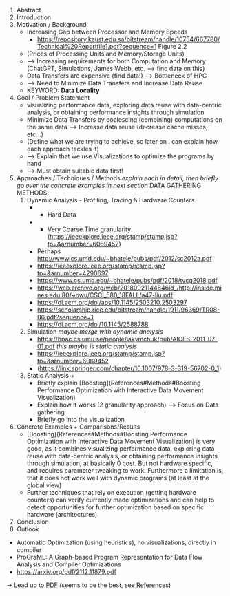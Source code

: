 1. Abstract
2. Introduction
3. Motivation / Background
	 - Increasing Gap between Processor and Memory Speeds
		 - https://repository.kaust.edu.sa/bitstream/handle/10754/667780/Technical%20Reportfile1.pdf?sequence=1 Figure 2.2
	 - (Prices of Processing Units and Memory/Storage Units)
	 - --> Increasing requirements for both Computation and Memory (ChatGPT, Simulations, James Webb, etc. --> find data on this)
	 - Data Transfers are expensive (find data!) --> Bottleneck of HPC
	 - --> Need to Minimize Data Transfers and Increase Data Reuse
	 - KEYWORD: **Data Locality**
1. Goal / Problem Statement
	- visualizing performance data, exploring data reuse with data-centric analysis, or obtaining performance insights through simulation
	- Minimize Data Transfers by coalescing (combining) computations on the same data --> Increase data reuse (decrease cache misses, etc...)
	- (Define what we are trying to achieve, so later on I can explain how each approach tackles it)
	- --> Explain that we use Visualizations to optimize the programs by hand
	- --> Must obtain suitable data first!
2. Approaches / Techniques / Methods _explain each in detail, then briefly go over the concrete examples in next section_ DATA GATHERING METHODS!
	1. Dynamic Analysis -  Profiling, Tracing & Hardware Counters
		 - + Hard Data
		 - - Very Coarse Time granularity (https://ieeexplore.ieee.org/stamp/stamp.jsp?tp=&arnumber=6069452)
		 - Perhaps http://www.cs.umd.edu/~bhatele/pubs/pdf/2012/sc2012a.pdf
		 - https://ieeexplore.ieee.org/stamp/stamp.jsp?tp=&arnumber=4290697
		 - https://www.cs.umd.edu/~bhatele/pubs/pdf/2018/tvcg2018.pdf
		 - https://web.archive.org/web/20180921144846id_/http://inside.mines.edu:80/~bwu/CSCI_580_18FALL/a47-liu.pdf
		 - https://dl.acm.org/doi/abs/10.1145/2503210.2503297
		 - https://scholarship.rice.edu/bitstream/handle/1911/96369/TR08-06.pdf?sequence=1
		 - https://dl.acm.org/doi/10.1145/2588788
	3. Simulation _maybe merge with dynamic analysis_
		 - https://hpac.cs.umu.se/people/iakymchuk/pub/AICES-2011-07-01.pdf _this maybe is static analysis_
		 - https://ieeexplore.ieee.org/stamp/stamp.jsp?tp=&arnumber=6069452
		 - (https://link.springer.com/chapter/10.1007/978-3-319-56702-0_1)
	1. Static Analysis + 
		- Briefly explain [Boosting](References#Methods#Boosting Performance Optimization with Interactive  Data Movement Visualization)
		- Explain how it works (2 granularity approach) --> Focus on Data gathering
		- Briefly go into the visualization
4. Concrete Examples + Comparisons/Results
	- [Boosting](References#Methods#Boosting Performance Optimization with Interactive  Data Movement Visualization) is very good, as it combines visualizing performance data, exploring data reuse with data-centric analysis, or obtaining performance insights through simulation, at basically 0 cost. But not hardware specific, and requires parameter tweaking to work. Furthermore a limitation is, that it does not work well with dynamic programs (at least at the global view)
	- Further techniques that rely on execution (getting hardware counters) can verify currently made optimizations and can help to detect opportunities for further optimization based on specific hardware (architectures)
5. Conclusion
6. Outlook
 - Automatic Optimization (using heuristics), no visualizations, directly in compiler
 - ProGraML: A Graph-based Program Representation for Data Flow Analysis and Compiler Optimizations
 - https://arxiv.org/pdf/2112.11879.pdf

-> Lead up to [PDF](reference_pdfs/Boosting_Performance_Optimization_with_Interactive_Data_Movement_Visualization.pdf) (seems to be the best, see [References](References))